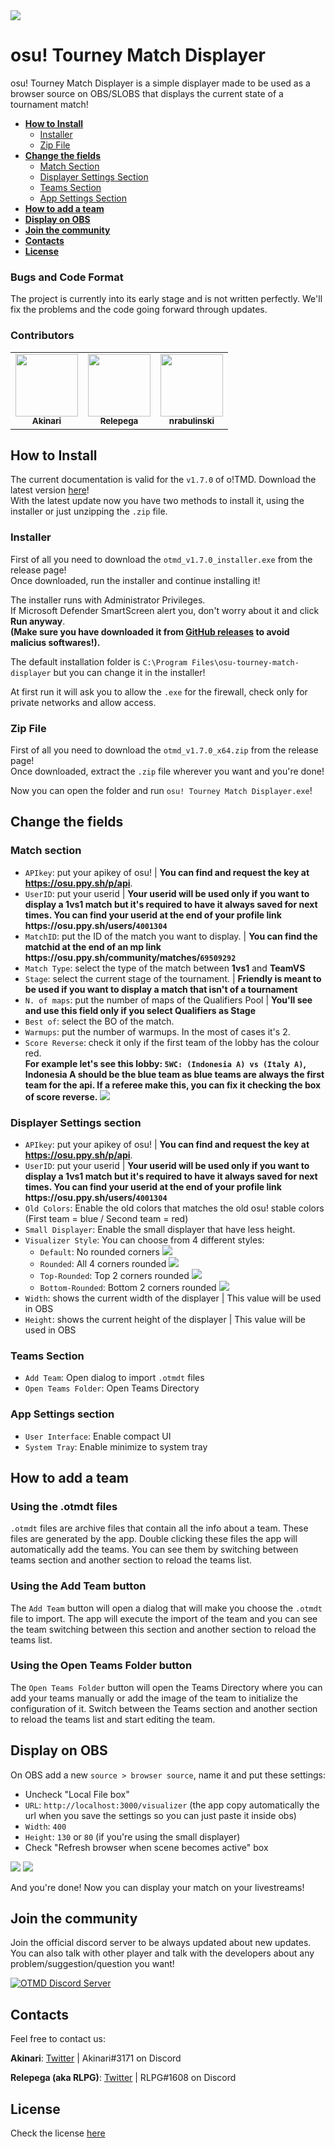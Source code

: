<img src="https://akinariosu.s-ul.eu/CKOXOZMi">

# osu! Tourney Match Displayer

osu! Tourney Match Displayer is a simple displayer made to be used as a browser source on OBS/SLOBS that displays the current state of a tournament match!

-   <b>[How to Install](https://github.com/AkinariHex/oTMD#how-to-install)</b>
    -   [Installer](https://github.com/AkinariHex/oTMD#installer)
    -   [Zip File](https://github.com/AkinariHex/oTMD#zip-file)
-   <b>[Change the fields](https://github.com/AkinariHex/oTMD#change-the-fields)</b>
    -   [Match Section](https://github.com/AkinariHex/oTMD#match-section)
    -   [Displayer Settings Section](https://github.com/AkinariHex/oTMD#displayer-settings-section)
    -   [Teams Section](https://github.com/AkinariHex/oTMD#teams-section)
    -   [App Settings Section](https://github.com/AkinariHex/oTMD#app-settings-section)
-   <b>[How to add a team](https://github.com/AkinariHex/oTMD#how-to-add-a-team)</b>
-   <b>[Display on OBS](https://github.com/AkinariHex/oTMD#display-on-obs)</b>
-   <b>[Join the community](https://github.com/AkinariHex/oTMD#join-the-community)</b>
-   <b>[Contacts](https://github.com/AkinariHex/oTMD#contacts)</b>
-   <b>[License](https://github.com/AkinariHex/oTMD#license)</b>

### Bugs and Code Format

The project is currently into its early stage and is not written perfectly. We'll fix the problems and the code going forward through updates.

### Contributors

<table>
  <tr>
    <td align="center"><a href="https://github.com/AkinariHex"><img src="https://avatars.githubusercontent.com/u/28952344?v=3" width="100px;" alt=""/><br /><sub><b>Akinari</b>         </sub></a></td>
    <td align="center"><a href="https://github.com/Relepega"><img src="https://avatars.githubusercontent.com/u/33182302?v=3" width="100px;" alt=""/><br /><sub><b>Relepega</b>         </sub></a></td>
      <td align="center"><a href="https://github.com/nrabulinski"><img src="https://avatars.githubusercontent.com/u/24574288?v=3" width="100px;" alt=""/><br /><sub><b>nrabulinski</b></sub></a></td>
 </tr>
</table>

## How to Install

The current documentation is valid for the `v1.7.0` of o!TMD. Download the latest version [here](https://github.com/AkinariHex/oTMD/releases/latest)!<br>
With the latest update now you have two methods to install it, using the installer or just unzipping the `.zip` file.

### Installer

First of all you need to download the `otmd_v1.7.0_installer.exe` from the release page!<br>
Once downloaded, run the installer and continue installing it!

The installer runs with Administrator Privileges.<br>
If Microsoft Defender SmartScreen alert you, don't worry about it and click <b>Run anyway</b>.<br>
<b>(Make sure you have downloaded it from [GitHub releases](https://github.com/AkinariHex/oTMD/releases/latest) to avoid malicius softwares!).</b>

The default installation folder is `C:\Program Files\osu-tourney-match-displayer` but you can change it in the installer!

At first run it will ask you to allow the ``.exe`` for the firewall, check only for private networks and allow access.

### Zip File

First of all you need to download the `otmd_v1.7.0_x64.zip` from the release page!<br>
Once downloaded, extract the ``.zip`` file wherever you want and you're done!

Now you can open the folder and run `osu! Tourney Match Displayer.exe`!

## Change the fields

### Match section

-   `APIkey`: put your apikey of osu! | **You can find and request the key at https://osu.ppy.sh/p/api**.
-   `UserID`: put your userid | **Your userid will be used only if you want to display a 1vs1 match but it's required to have it always saved for next times. You can find your userid at the end of your profile link https&#58;//osu.ppy.sh/users/`4001304`**
-   `MatchID`: put the ID of the match you want to display. | **You can find the matchid at the end of an mp link https&#58;//osu.ppy.sh/community/matches/`69509292`**
-   `Match Type`: select the type of the match between **1vs1** and **TeamVS**
-   `Stage`: select the current stage of the tournament. | **Friendly is meant to be used if you want to display a match that isn't of a tournament**
-   `N. of maps`: put the number of maps of the Qualifiers Pool | **You'll see and use this field only if you select Qualifiers as Stage**
-   `Best of`: select the BO of the match.
-   `Warmups`: put the number of warmups. In the most of cases it's 2.
-   `Score Reverse`: check it only if the first team of the lobby has the colour red.<br>**For example let's see this lobby: `5WC: (Indonesia A) vs (Italy A)`, Indonesia A should be the blue team as blue teams are always the first team for the api. If a referee make this, you can fix it checking the box of score reverse.**
    <img src="https://akinariosu.s-ul.eu/LU90Cq05">

### Displayer Settings section

-   `APIkey`: put your apikey of osu! | **You can find and request the key at https://osu.ppy.sh/p/api**.
-   `UserID`: put your userid | **Your userid will be used only if you want to display a 1vs1 match but it's required to have it always saved for next times. You can find your userid at the end of your profile link https&#58;//osu.ppy.sh/users/`4001304`**
-   `Old Colors`: Enable the old colors that matches the old osu! stable colors (First team = blue / Second team = red)
-   `Small Displayer`: Enable the small displayer that have less height.
-   `Visualizer Style`: You can choose from 4 different styles:
    * `Default`: No rounded corners <img src="https://akinariosu.s-ul.eu/PMSB7638">
    * `Rounded`: All 4 corners rounded  <img src="https://akinariosu.s-ul.eu/7j4nClSu">
    * `Top-Rounded`: Top 2 corners rounded  <img src="https://akinariosu.s-ul.eu/6GWWbzZ4">
    * `Bottom-Rounded`: Bottom 2 corners rounded    <img src="https://akinariosu.s-ul.eu/gU7hWChk">
-   `Width`: shows the current width of the displayer | This value will be used in OBS
-   `Height`: shows the current height of the displayer | This value will be used in OBS

### Teams Section

-   `Add Team`: Open dialog to import `.otmdt` files
-   `Open Teams Folder`: Open Teams Directory

### App Settings section

-   `User Interface`: Enable compact UI
-   `System Tray`: Enable minimize to system tray

## How to add a team

### Using the .otmdt files

``.otmdt`` files are archive files that contain all the info about a team. These files are generated by the app.
Double clicking these files the app will automatically add the teams. You can see them by switching between teams section and another section to reload the teams list.
 
### Using the Add Team button

The ``Add Team`` button will open a dialog that will make you choose the ``.otmdt`` file to import.
The app will execute the import of the team and you can see the team switching between this section and another section to reload the teams list.

### Using the Open Teams Folder button

The ``Open Teams Folder`` button will open the Teams Directory where you can add your teams manually or add the image of the team to initialize the configuration of it.
Switch between the Teams section and another section to reload the teams list and start editing the team.

## Display on OBS
 
 On OBS add a new ``source > browser source``, name it and put these settings:
 * Uncheck "Local File box"
 * ``URL``: ``http://localhost:3000/visualizer`` (the app copy automatically the url when you save the settings so you can just paste it inside obs)
 * ``Width``: ``400`` 
 * ``Height``: ``130`` or ``80`` (if you're using the small displayer)
 * Check "Refresh browser when scene becomes active" box
 
 <img src="https://drive.google.com/uc?export=view&id=1BTEAz996uFtjzTXmIORPMMHJX6pOXOsV">
 <img src="https://akinariosu.s-ul.eu/m6JOryPe">
 
 And you're done! Now you can display your match on your livestreams!
 

## Join the community

Join the official discord server to be always updated about new updates. You can also talk with other player and talk with the developers about any problem/suggestion/question you want!

[![OTMD Discord Server](https://discord.com/api/guilds/775868748158337064/widget.png?style=banner3)](https://discord.gg/gf7rWj942q)

## Contacts

Feel free to contact us:

**Akinari**: [Twitter](https://twitter.com/Akinari_osu) | Akinari#3171 on Discord

**Relepega (aka RLPG)**: [Twitter](https://twitter.com/xRLPG) | RLPG#1608 on Discord

## License

Check the license [here](https://github.com/AkinariHex/oTMD/blob/main/LICENSE)
